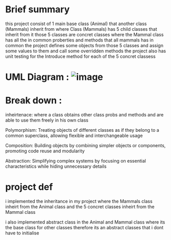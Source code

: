 # Brief summary
this project consist of 1 main base class (Animal) that another class (Mammals) inherit from where Class (Mammals) has 5 child classes that inherit from it
those 5 classes are concret classes where the Mammal class has all the in common proberties and methods that all mammals has in common
the project defines some objects from those 5 classes and assign some values to them and call some overridden methods
the project also has unit testing for the Introduce method for each of the 5 concret classess 

# UML Diagram : ![image](https://github.com/Abdelrahman-Sweiti/Lab6/assets/102755704/db46995f-48e9-4f1a-869b-3121d14ce3cd)


# Break down : 
inheirtenace: where a class obtains other class probs and methods and are able to use them freely in his own class

Polymorphism: Treating objects of different classes as if they belong to a common superclass, allowing flexible and interchangeable usage

Composition: Building objects by combining simpler objects or components, promoting code reuse and modularity

Abstraction: Simplifying complex systems by focusing on essential characteristics while hiding unnecessary details


# project def
i implemented the inheritance in my project where the Mammals class inheirt from the Animal class and the 5 concret classes inheirt from the Mammal class

i also implemented abstract class in the Animal and Mammal class where its the base class for other classes therefore its an abstract classes that i dont have to initialise

